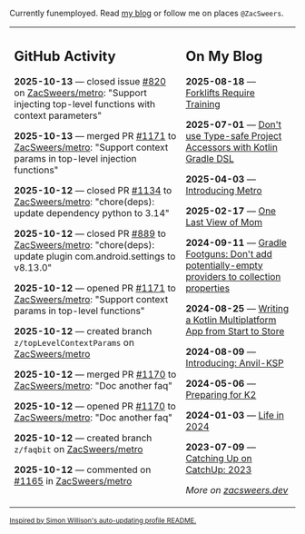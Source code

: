 Currently funemployed. Read [my blog](https://zacsweers.dev/) or follow me on places `@ZacSweers`.

<table><tr><td valign="top" width="60%">

## GitHub Activity
<!-- githubActivity starts -->
**2025-10-13** — closed issue [#820](https://github.com/ZacSweers/metro/issues/820) on [ZacSweers/metro](https://github.com/ZacSweers/metro): "Support injecting top-level functions with context parameters"

**2025-10-13** — merged PR [#1171](https://github.com/ZacSweers/metro/pull/1171) to [ZacSweers/metro](https://github.com/ZacSweers/metro): "Support context params in top-level injection functions"

**2025-10-12** — closed PR [#1134](https://github.com/ZacSweers/metro/pull/1134) to [ZacSweers/metro](https://github.com/ZacSweers/metro): "chore(deps): update dependency python to 3.14"

**2025-10-12** — closed PR [#889](https://github.com/ZacSweers/metro/pull/889) to [ZacSweers/metro](https://github.com/ZacSweers/metro): "chore(deps): update plugin com.android.settings to v8.13.0"

**2025-10-12** — opened PR [#1171](https://github.com/ZacSweers/metro/pull/1171) to [ZacSweers/metro](https://github.com/ZacSweers/metro): "Support context params in top-level functions"

**2025-10-12** — created branch `z/topLevelContextParams` on [ZacSweers/metro](https://github.com/ZacSweers/metro)

**2025-10-12** — merged PR [#1170](https://github.com/ZacSweers/metro/pull/1170) to [ZacSweers/metro](https://github.com/ZacSweers/metro): "Doc another faq"

**2025-10-12** — opened PR [#1170](https://github.com/ZacSweers/metro/pull/1170) to [ZacSweers/metro](https://github.com/ZacSweers/metro): "Doc another faq"

**2025-10-12** — created branch `z/faqbit` on [ZacSweers/metro](https://github.com/ZacSweers/metro)

**2025-10-12** — commented on [#1165](https://github.com/ZacSweers/metro/pull/1165#issuecomment-3395603593) in [ZacSweers/metro](https://github.com/ZacSweers/metro)
<!-- githubActivity ends -->
</td><td valign="top" width="40%">

## On My Blog
<!-- blog starts -->
**2025-08-18** — [Forklifts Require Training](https://www.zacsweers.dev/forklifts-require-training/)

**2025-07-01** — [Don't use Type-safe Project Accessors with Kotlin Gradle DSL](https://www.zacsweers.dev/dont-use-type-safe-project-accessors-with-kotlin-gradle-dsl/)

**2025-04-03** — [Introducing Metro](https://www.zacsweers.dev/introducing-metro/)

**2025-02-17** — [One Last View of Mom](https://www.zacsweers.dev/one-last-view-of-mom/)

**2024-09-11** — [Gradle Footguns: Don't add potentially-empty providers to collection properties](https://www.zacsweers.dev/gradle-footgun-adding-empty-providers-to-collection-properties/)

**2024-08-25** — [Writing a Kotlin Multiplatform App from Start to Store](https://www.zacsweers.dev/writing-a-kotlin-multiplatform-app-from-start-to-store/)

**2024-08-09** — [Introducing: Anvil-KSP](https://www.zacsweers.dev/introducing-anvil-ksp/)

**2024-05-06** — [Preparing for K2](https://www.zacsweers.dev/preparing-for-k2/)

**2024-01-03** — [Life in 2024](https://www.zacsweers.dev/life-in-2024/)

**2023-07-09** — [Catching Up on CatchUp: 2023](https://www.zacsweers.dev/catching-up-on-catchup-2023/)
<!-- blog ends -->
_More on [zacsweers.dev](https://zacsweers.dev/)_
</td></tr></table>

<sub><a href="https://simonwillison.net/2020/Jul/10/self-updating-profile-readme/">Inspired by Simon Willison's auto-updating profile README.</a></sub>